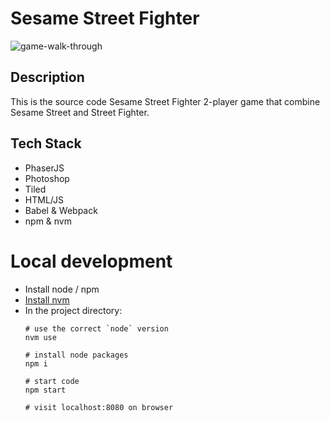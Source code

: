 # Sesame Street Fighter

<img alt="game-walk-through" src="https://user-images.githubusercontent.com/90817567/236643647-43840d81-2d4e-49b4-b410-781a5c581f1e.gif">


## Description
This is the source code Sesame Street Fighter 2-player game that combine Sesame Street and Street Fighter.

## Tech Stack
- PhaserJS
- Photoshop
- Tiled
- HTML/JS
- Babel & Webpack
- npm & nvm

# Local development

- Install node / npm
- [Install nvm](https://github.com/nvm-sh/nvm#installing-and-updating)
- In the project directory:
    ```terminal
    # use the correct `node` version
    nvm use

    # install node packages
    npm i

    # start code
    npm start

    # visit localhost:8080 on browser
    ```
